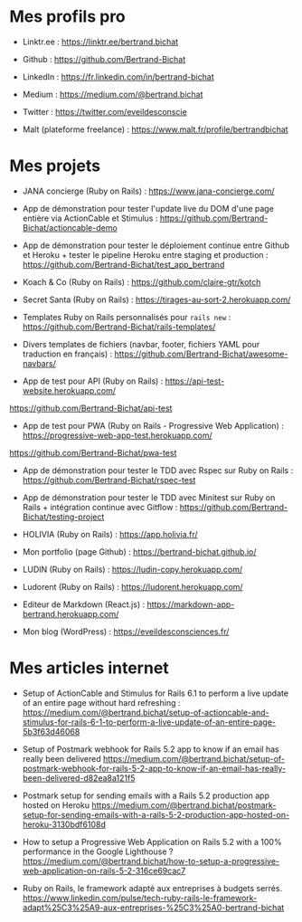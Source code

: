 # Mes profils pro

* Linktr.ee : https://linktr.ee/bertrand.bichat

* Github : https://github.com/Bertrand-Bichat

* LinkedIn : https://fr.linkedin.com/in/bertrand-bichat

* Medium : https://medium.com/@bertrand.bichat

* Twitter : https://twitter.com/eveildesconscie

* Malt (plateforme freelance) : https://www.malt.fr/profile/bertrandbichat

# Mes projets

* JANA concierge (Ruby on Rails) : https://www.jana-concierge.com/

* App de démonstration pour tester l'update live du DOM d'une page entière via ActionCable et Stimulus : https://github.com/Bertrand-Bichat/actioncable-demo

* App de démonstration pour tester le déploiement continue entre Github et Heroku + tester le pipeline Heroku entre staging et production : https://github.com/Bertrand-Bichat/test_app_bertrand

* Koach & Co (Ruby on Rails) : https://github.com/claire-gtr/kotch

* Secret Santa (Ruby on Rails) : https://tirages-au-sort-2.herokuapp.com/

* Templates Ruby on Rails personnalisés pour `rails new` : https://github.com/Bertrand-Bichat/rails-templates/

* Divers templates de fichiers (navbar, footer, fichiers YAML pour traduction en français) : https://github.com/Bertrand-Bichat/awesome-navbars/

* App de test pour API (Ruby on Rails) : https://api-test-website.herokuapp.com/

https://github.com/Bertrand-Bichat/api-test

* App de test pour PWA (Ruby on Rails - Progressive Web Application) : https://progressive-web-app-test.herokuapp.com/

https://github.com/Bertrand-Bichat/pwa-test

* App de démonstration pour tester le TDD avec Rspec sur Ruby on Rails : https://github.com/Bertrand-Bichat/rspec-test

* App de démonstration pour tester le TDD avec Minitest sur Ruby on Rails + intégration continue avec Gitflow : https://github.com/Bertrand-Bichat/testing-project

* HOLIVIA (Ruby on Rails) : https://app.holivia.fr/

* Mon portfolio (page Github) : https://bertrand-bichat.github.io/

* LUDIN (Ruby on Rails) : https://ludin-copy.herokuapp.com/

* Ludorent (Ruby on Rails) : https://ludorent.herokuapp.com/

* Editeur de Markdown (React.js) : https://markdown-app-bertrand.herokuapp.com/

* Mon blog (WordPress) : https://eveildesconsciences.fr/

# Mes articles internet

* Setup of ActionCable and Stimulus for Rails 6.1 to perform a live update of an entire page without hard refreshing : https://medium.com/@bertrand.bichat/setup-of-actioncable-and-stimulus-for-rails-6-1-to-perform-a-live-update-of-an-entire-page-5b3f63d46068

* Setup of Postmark webhook for Rails 5.2 app to know if an email has really been delivered https://medium.com/@bertrand.bichat/setup-of-postmark-webhook-for-rails-5-2-app-to-know-if-an-email-has-really-been-delivered-d82ea8a121f5

* Postmark setup for sending emails with a Rails 5.2 production app hosted on Heroku https://medium.com/@bertrand.bichat/postmark-setup-for-sending-emails-with-a-rails-5-2-production-app-hosted-on-heroku-3130bdf6108d

* How to setup a Progressive Web Application on Rails 5.2 with a 100% performance in the Google Lighthouse ? https://medium.com/@bertrand.bichat/how-to-setup-a-progressive-web-application-on-rails-5-2-316ce69cac7

* Ruby on Rails, le framework adapté aux entreprises à budgets serrés. https://www.linkedin.com/pulse/tech-ruby-rails-le-framework-adapt%25C3%25A9-aux-entreprises-%25C3%25A0-bertrand-bichat
